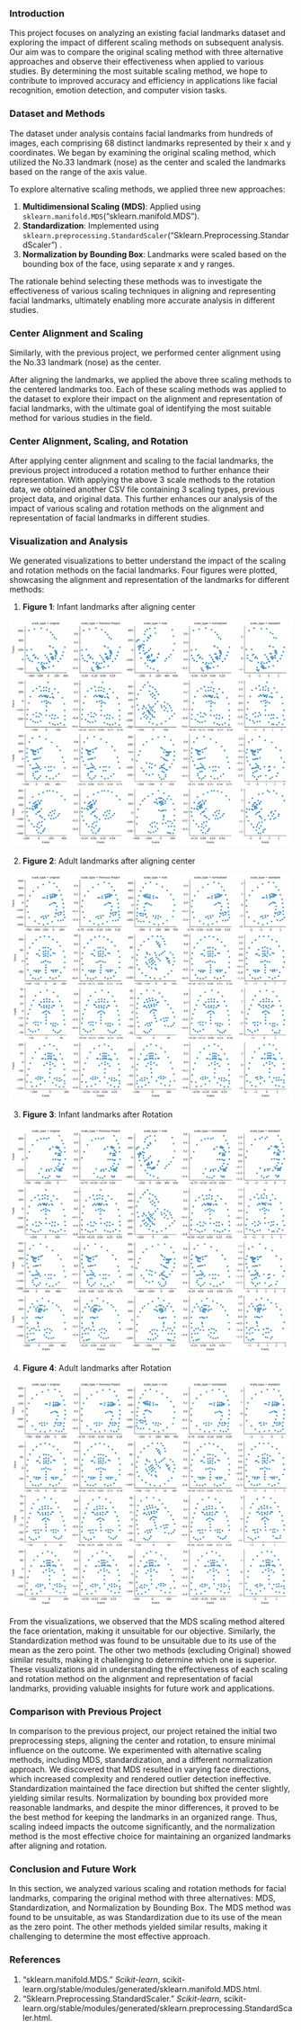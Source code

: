 ### Introduction

This project focuses on analyzing an existing facial landmarks dataset and exploring the impact of different scaling
methods on subsequent analysis. Our aim was to compare the original scaling method with three alternative approaches and
observe their effectiveness when applied to various studies. By determining the most suitable scaling method, we hope to
contribute to improved accuracy and efficiency in applications like facial recognition, emotion detection, and computer
vision tasks.

### Dataset and Methods

The dataset under analysis contains facial landmarks from hundreds of images, each comprising 68 distinct landmarks
represented by their x and y coordinates. We began by examining the original scaling method, which utilized the No.33
landmark (nose) as the center and scaled the landmarks based on the range of the axis value.

To explore alternative scaling methods, we applied three new approaches:

1. **Multidimensional Scaling (MDS)**: Applied using `sklearn.manifold.MDS`(“sklearn.manifold.MDS”).
2. **Standardization**: Implemented using `sklearn.preprocessing.StandardScaler`(“Sklearn.Preprocessing.StandardScaler”)
   .
3. **Normalization by Bounding Box**: Landmarks were scaled based on the bounding box of the face, using separate x and
   y ranges.

The rationale behind selecting these methods was to investigate the effectiveness of various scaling techniques in
aligning and representing facial landmarks, ultimately enabling more accurate analysis in different studies.

### Center Alignment and Scaling

Similarly, with the previous project, we performed center alignment using the No.33 landmark (nose) as the center.

After aligning the landmarks, we applied the above three scaling methods to the centered landmarks too. Each of these
scaling methods was applied to the dataset to explore their impact on the alignment and representation of
facial landmarks, with the ultimate goal of identifying the most suitable method for various studies in the field.

### Center Alignment, Scaling, and Rotation

After applying center alignment and scaling to the facial landmarks, the previous project introduced a rotation method
to further enhance their representation. With applying the above 3 scale methods to the rotation data, we obtained
another CSV file containing 3 scaling types, previous project data, and original data. This further enhances our
analysis of the impact of various scaling and rotation methods on the alignment and representation of facial landmarks
in different studies.

### Visualization and Analysis

We generated visualizations to better understand the impact of the scaling and rotation methods on the facial landmarks.
Four figures were plotted, showcasing the alignment and representation of the landmarks for different methods:

1. **Figure 1**: Infant landmarks after aligning center

![center_infant](../outcome/scale/center_infant.png)

2. **Figure 2**: Adult landmarks after aligning center

![center_adult](../outcome/scale/center_adult.png)

3. **Figure 3**: Infant landmarks after Rotation

![rotated_infant](../outcome/scale/rotated_infant.png)

4. **Figure 4**: Adult landmarks after Rotation

![rotated_adult](../outcome/scale/rotated_adult.png)

From the visualizations, we observed that the MDS scaling method altered the face orientation, making it unsuitable for
our objective. Similarly, the Standardization method was found to be unsuitable due to its use of the mean as the zero
point. The other two methods (excluding Original) showed similar results, making it challenging to determine which one
is superior. These visualizations aid in understanding the effectiveness of each scaling and rotation method on the
alignment and representation of facial landmarks, providing valuable insights for future work and applications.

### Comparison with Previous Project

In comparison to the previous project, our project retained the initial two preprocessing steps, aligning the center and
rotation, to ensure minimal influence on the outcome. We experimented with alternative scaling methods, including MDS,
standardization, and a different normalization approach. We discovered that MDS resulted in varying face directions,
which increased complexity and rendered outlier detection ineffective. Standardization maintained the face direction but
shifted the center slightly, yielding similar results. Normalization by bounding box provided more reasonable landmarks,
and despite the minor differences, it proved to be the best method for keeping the landmarks in an organized range.
Thus, scaling indeed impacts the outcome significantly, and the normalization method is the most effective choice for
maintaining an organized landmarks after aligning and rotation.

### Conclusion and Future Work

In this section, we analyzed various scaling and rotation methods for facial landmarks, comparing the original method
with three alternatives: MDS, Standardization, and Normalization by Bounding Box. The MDS method was found to be
unsuitable, as was Standardization due to its use of the mean as the zero point. The other methods yielded similar
results, making it challenging to determine the most effective approach.

### References

1. “sklearn.manifold.MDS.” *Scikit-learn*, scikit-learn.org/stable/modules/generated/sklearn.manifold.MDS.html.
2. “Sklearn.Preprocessing.StandardScaler.” *Scikit-learn*,
   scikit-learn.org/stable/modules/generated/sklearn.preprocessing.StandardScaler.html.
